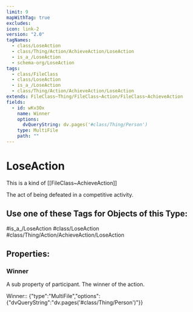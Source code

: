 ```yaml
---
limit: 9
mapWithTag: true
excludes: 
icon: link-2
version: "2.0"
tagNames:
  - class/LoseAction
  - class/Thing/Action/AchieveAction/LoseAction
  - is_a_/LoseAction
  - schema-org/LoseAction
tags:
  - class/FileClass
  - class/LoseAction
  - is_a_/LoseAction
  - class/Thing/Action/AchieveAction/LoseAction
extends: FileClass~Thing/FileClass~Action/FileClass~AchieveAction
fields:
  - id: wKv3Ox
    name: Winner
    options:
      dvQueryString: dv.pages('#class/Thing/Person')
    type: MultiFile
    path: ""
---
```


# LoseAction
This is a kind of [[FileClass~AchieveAction]]

The act of being defeated in a competitive activity.


## Use one of these Tags for Objects of this Type:

#is_a_/LoseAction
#class/LoseAction
#class/Thing/Action/AchieveAction/LoseAction

## Properties:

### Winner
A sub property of participant. The winner of the action.

Winner:: {"type":"MultiFile","options":{"dvQueryString":"dv.pages('#class/Thing/Person')"}}


